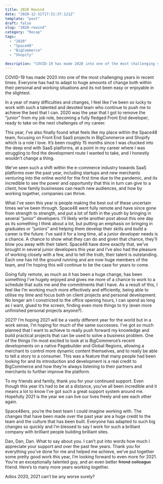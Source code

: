```yaml
---
title: 2020 Rewind
date: "2020-12-31T17:31:37.121Z"
template: "post"
draft: false
slug: "2020-rewind"
category: "Recap"
tags:
  - "2020"
  - "Space48"
  - "BigCommerce"
  - "Shopify"

description: "COVID-19 has made 2020 into one of the most challenging years in recent times. Everyone has had to adapt to huge amounts of change both within their personal and working situations and its not been easy or enjoyable in the slightest. In a year of many difficulties and changes, I feel like..."
---
```


COVID-19 has made 2020 into one of the most challenging years in recent times. Everyone has had to adapt to huge amounts of change both within their personal and working situations and its not been easy or enjoyable in the slightest. 

In a year of many difficulties and changes, I feel like I’ve been so lucky to work with such a talented and devoted team who continue to push me to achieve the best that I can. 2020 was the year that I got to remove the “junior” from my job role, becoming a fully fledged Front End developer, ready to take on the next challenges of my career. 

This year, I’ve also finally found what feels like my place within the Space48 team, focusing on Front End SaaS projects in BigCommerce and Shopify which is a role I love. It’s been roughly 15 months since I was chucked into the deep end with SaaS platforms, at a point in my career where I was struggling to find the development route I wanted to take, and I honestly wouldn’t change a thing. 

We’ve seen such a shift within the e-commerce industry towards SaaS platforms over the past year, including startups and new merchants venturing into the online world for the first time due to the pandemic, and its incredible to see the power and opportunity that this in turn can give to a client, how family businesses can reach new audiences, and how by working together, companies can thrive.

What I’ve seen this year is people making the best out of these uncertain times we've been through. Space48 went fully remote and have since gone from strength to strength, and put a lot of faith in the youth by bringing in several “junior” developers. I’ll likely write another post about this one day as its something I think about a lot, but putting an emphasis on bringing in graduates or “juniors” and helping them develop their skills and build a career is the future. I’ve said it for a long time, all a junior developer needs is a chance. A chance to show what they can do and given that chance, they’ll blow you away with their talent. Space48 have done exactly that, we’ve brought in several junior developers this year and I’ve also had the pleasure of working closely with a few, and to tell the truth, their talent is outstanding. Each one has hit the ground running and are now huge members of the team, and I’m hoping this will continue to be the case for years to come. 

Going fully remote, as much as it has been a huge change, has been something I’ve hugely enjoyed and gives me more of a chance to work to a schedule that suits me and the commitments that I have. As a result of this, I feel like I’m working much more effectively and efficiently, being able to utilise my time and focus both on client projects and personal development. No longer am I constricted to the office opening hours, I can spend as long as I want, glued to the screen, finding even more things to try (even more unfinished personal projects anyone?).

2021? I’m hoping 2021 will be a vastly different year for the world but in a work sense, I’m hoping for much of the same successes. I’ve got so much planned that I want to achieve to really push forward my knowledge and build practical projects that can be used to solve a business problem. One of the things I’m most excited to look at is BigCommerce’s recent developments on a native Pagebuilder and Global Regions, allowing a merchant to control more dynamic content themselves, and to really be able to tell a story to a consumer. This was a feature that many people had been looking for and its introduction and development is a real credit to BigCommerce and how they’re always listening to their partners and merchants to further improve the platform.

To my friends and family, thank you for your continued support. Even though this year it’s had to be at a distance, you’ve all been incredible and it means a lot to know I’ve got such a great support system around me. Hopefully 2021 is the year we can live our lives freely and see each other again.

Space48ers, you’re the best team I could imagine working with. The changes that have been made over the past year are a huge credit to the team and the culture that has been built. Everyone has adapted to such big changes so quickly and I’m blessed to say I work for such a brilliant company with brilliant people building brilliant sites.

Dan, Dan, Dan. What to say about you. I can’t put into words how much I appreciate your support and over the past few years. Thank you for everything you’ve done for me and helped me achieve, we’ve put together some pretty good work this year, I’m looking forward to even more for 2021. You’re an exceptionally talented guy, and an even better ~~friend~~ ~~colleague~~ friend. Here’s to many more years working together.

Adios 2020, 2021 can’t be any worse surely?